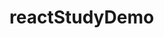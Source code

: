 # reactStudyDemo

<!-- 
    这个项目是全部手动创建的react项目 
    跟着李立超老师 学习的

    jsx语法  事件绑定 class属性 行类样式

    React的三个API:  React.createElement()  ReactDom.createRoot()  root.render()

    组件的简介 函数组件 类组件

    props  父传子  子传父

    数据的双向绑定

    useState

    useContext

    createPortal

    module.css

    fragment

    useEffect

 -->